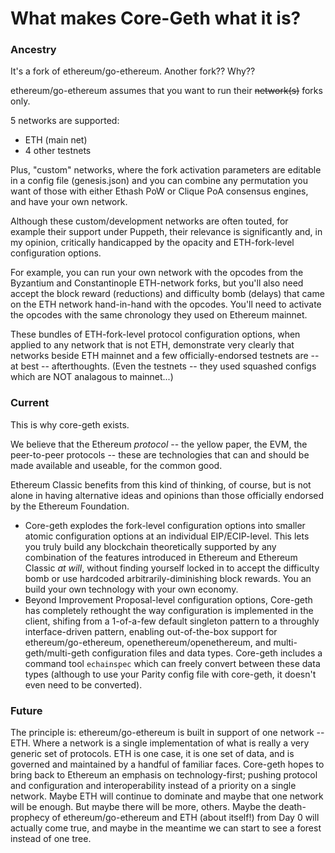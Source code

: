 # What makes Core-Geth what it is?

### Ancestry

It's a fork of ethereum/go-ethereum. Another fork?? Why??

ethereum/go-ethereum assumes that you want to run their ~~network(s)~~ forks only.

5 networks are supported:
- ETH (main net)
- 4 other testnets

Plus, "custom" networks, where the fork activation parameters are editable in a config file (genesis.json)
and you can combine any permutation you want of those with either Ethash PoW or Clique PoA consensus engines,
and have your own network. 

Although these custom/development networks are often touted, for example their support under Puppeth,
their relevance is significantly and, in my opinion, critically handicapped by the opacity and
ETH-fork-level configuration options.

For example, you can run your own network with the opcodes from the Byzantium and Constantinople
ETH-network forks, but you'll also need accept the block reward (reductions) and difficulty bomb (delays)
that came on the ETH network hand-in-hand with the opcodes. You'll need to activate the opcodes with the
same chronology they used on Ethereum mainnet.

These bundles of ETH-fork-level protocol configuration options, when applied to any network that is not ETH,
demonstrate very clearly that networks beside ETH mainnet and a few officially-endorsed testnets are
-- at best -- afterthoughts. (Even the testnets -- they used squashed configs which are NOT analagous to mainnet...)

### Current

This is why core-geth exists.

We believe that the Ethereum _protocol_ -- the yellow paper, the EVM, the peer-to-peer protocols -- these are
technologies that can and should be made available and useable, for the common good.

Ethereum Classic benefits from this kind of thinking, of course, but is not alone in having alternative ideas and opinions
than those officially endorsed by the Ethereum Foundation.

- Core-geth explodes the fork-level configuration options into smaller atomic configuration options at an individual EIP/ECIP-level. This lets you truly build any blockchain theoretically supported by any combination of the features introduced in Ethereum
and Ethereum Classic _at will_, without finding yourself locked in to accept the difficulty bomb or use hardcoded arbitrarily-diminishing block rewards. You an build your own technology with your own economy.
- Beyond Improvement Proposal-level configuration options, Core-geth has completely rethought the way configuration is 
implemented in the client, shifing from a 1-of-a-few default singleton pattern to a throughly interface-driven pattern, enabling
out-of-the-box support for ethereum/go-ethereum, openethereum/openethereum, and multi-geth/multi-geth configuration files and
data types. Core-geth includes a command tool `echainspec` which can freely convert between these data types (although to use your Parity config file with core-geth, it doesn't even need to be converted).

### Future



The principle is: ethereum/go-ethereum is built in support of one network -- ETH. Where a network is a single implementation of
what is really a very generic set of protocols. ETH is one case, it is one set of data, and is governed and maintained by a handful
of familiar faces. Core-geth hopes to bring back to Ethereum an emphasis on technology-first; pushing protocol and configuration and interoperability instead of a priority on a single network. Maybe ETH will continue to dominate and maybe that one network will be enough. But maybe there will be more, others. Maybe the death-prophecy of ethereum/go-ethereum and ETH (about itself!) from Day 0 will actually come true, and maybe in the meantime we can start to see a forest instead of one tree.








